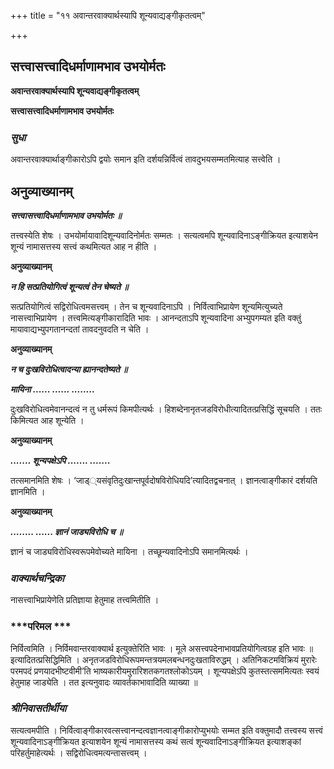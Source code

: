 +++
title = "११ अवान्तरवाक्यार्थस्यापि शून्यवाद्यङ्गीकृतत्वम्"

+++


## सत्त्वासत्त्वादिधर्माणामभाव उभयोर्मतः

**अवान्तरवाक्यार्थस्यापि शून्यवाद्यङ्गीकृतत्वम्**

**सत्त्वासत्त्वादिधर्माणामभाव उभयोर्मतः**

### ***सुधा***

अवान्तरवाक्यार्थाङ्गीकारोऽपि द्वयोः समान इति दर्शयन्निर्वित्वं तावदुभयसम्मतमित्याह सत्त्वेति ।

## **अनुव्याख्यानम्**

***सत्त्वासत्त्वादिधर्माणामभाव उभयोर्मतः ॥***

तत्त्वस्येति शेषः । उभयोर्मायावादिशून्यवादिनोर्मतः सम्मतः । सत्यत्वमपि शून्यवादिनाऽङ्गीक्रियत इत्याशयेन शून्यं नामासत्तस्य सत्त्वं कथमित्यत आह न हीति ।

**अनुव्याख्यानम्**

***न हि सत्प्रतियोगित्वं शून्यत्वं तेन चेष्यते ॥***

सत्प्रतियोगित्वं सद्विरोधित्वमसत्त्वम् । तेन च शून्यवादिनाऽपि । निर्वित्वाभिप्रायेण शून्यमित्युच्यते नासत्त्वाभिप्रायेण । तत्त्वमित्यङ्गीकारादिति भावः । आनन्दताऽपि शून्यवादिना अभ्युपगम्यत इति वक्तुं मायावाद्यभ्युपगतानन्दतां तावदनुवदति न चेति ।

**अनुव्याख्यानम्**

***न च दुःखविरोधित्वादन्या ह्यानन्दतेष्यते ॥***

***मायिना ...... ...... ........***

दुःखविरोधित्वमेवानन्दत्वं न तु धर्मरूपं किमपीत्यर्थः । हिशब्देनानृतजडविरोधीत्यादितत्प्रसिद्धिं सूचयति । ततः किमित्यत आह शून्येति ।

**अनुव्याख्यानम्**

***....... शून्यपक्षेऽपि ....... .......***

तत्समानमिति शेषः । ‘जाड््यसंवृतिदुःखान्तपूर्वदोषविरोधियदि’त्यादितद्वचनात् । ज्ञानत्वाङ्गीकारं दर्शयति ज्ञानमिति ।

**अनुव्याख्यानम्**

***........ ...... ज्ञानं जाड्यविरोधि च ॥***

ज्ञानं च जाड्यविरोधिस्वरूपमेवोच्यते मायिना । तच्छून्यवादिनोऽपि समानमित्यर्थः ।

### ***वाक्यार्थचन्द्रिका***

नासत्त्वाभिप्रायेणेति प्रतिज्ञाया हेतुमाह तत्त्वमितीति ।

### ***परिमल ***

निर्वित्वमिति । निर्विमवान्तरवाक्यार्थ इत्युक्तेरिति भावः । मूले असत्त्वपदेनाभावप्रतियोगित्वग्रह इति भावः ॥ इत्यादितत्प्रसिद्धिमिति । अनृतजडविरोधिरूपमन्तत्रयमलबन्धनदुःखताविरुद्धम् । अतिनिकटमविक्रियं मुरारेः परमपदं प्रणयादभीष्टवीमी’ति भाष्यकारीयमुरारिशतकगतश्लोकोऽयम् । शून्यपक्षेऽपि कुतस्तत्सममित्यतः स्वयं हेतुमाह जाड्येति । तत इत्यनुवादः व्यावर्तकाभावादिति व्याख्या ॥

### ***श्रीनिवासतीर्थीया***

सत्यत्वमपीति । निर्वित्वाङ्गीकारवत्सत्त्वानन्दत्वज्ञानत्वाङ्गीकारोप्युभयोः सम्मत इति वक्तुमादौ तत्त्वस्य सत्त्वं शून्यवादिनाऽङ्गीक्रियत इत्याशयेन शून्यं नामासत्तस्य कथं सत्वं शून्यवादिनाऽङ्गीक्रियत इत्याशङ्कां परिहर्तुमाहेत्यर्थः । सद्विरोधित्वमत्यन्तासत्त्वम् ।

